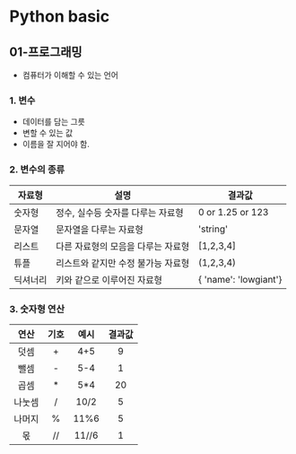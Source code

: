 # Python basic

## 01-프로그래밍
- 컴퓨터가 이해할 수 있는 언어
  
### 1. 변수
- 데이터를 담는 그릇
- 변할 수 있는 값
- 이름을 잘 지어야 함. 
### 2. 변수의 종류
자료형 | 설명 | 결과값 |
--- | --- | --- |
숫자형 | 정수, 실수등 숫자를 다루는 자료형 | 0 or 1.25 or 123
문자열 | 문자열을 다루는 자료형 | 'string'
리스트 | 다른 자료형의 모음을 다루는 자료형 | [1,2,3,4]
튜플 | 리스트와 같지만 수정 불가능 자료형 | (1,2,3,4)
딕셔너리 | 키와 같으로 이루어진 자료형 | { 'name': 'lowgiant'}
### 3. 숫자형 연산
연산 | 기호 | 예시 | 결과값
:---: | :---: | :---: | :---:
덧셈 | + | 4+5 | 9
뺄셈 | - | 5-4 | 1
곱셈 | * | 5*4 | 20
나눗셈 | / | 10/2 | 5
나머지 | % | 11%6 | 5
몫 | // | 11//6 | 1